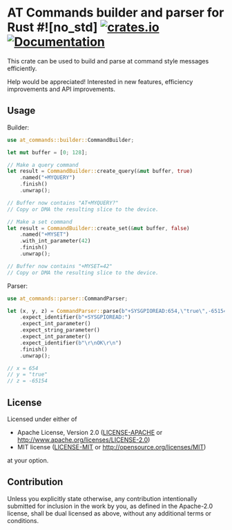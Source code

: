 # AT Commands builder and parser for Rust #![no_std] [![crates.io](https://img.shields.io/crates/v/at-commands.svg)](https://crates.io/crates/at-commands) [![Documentation](https://docs.rs/at-commands/badge.svg)](https://docs.rs/at-commands)

This crate can be used to build and parse at command style messages efficiently.

Help would be appreciated! Interested in new features, efficiency improvements and API improvements.

## Usage

Builder:
```rust
use at_commands::builder::CommandBuilder;

let mut buffer = [0; 128];

// Make a query command
let result = CommandBuilder::create_query(&mut buffer, true)
    .named("+MYQUERY")
    .finish()
    .unwrap();

// Buffer now contains "AT+MYQUERY?"
// Copy or DMA the resulting slice to the device.

// Make a set command
let result = CommandBuilder::create_set(&mut buffer, false)
    .named("+MYSET")
    .with_int_parameter(42)
    .finish()
    .unwrap();

// Buffer now contains "+MYSET=42"
// Copy or DMA the resulting slice to the device.
```

Parser:
```rust
use at_commands::parser::CommandParser;

let (x, y, z) = CommandParser::parse(b"+SYSGPIOREAD:654,\"true\",-65154\r\nOK\r\n")
    .expect_identifier(b"+SYSGPIOREAD:")
    .expect_int_parameter()
    .expect_string_parameter()
    .expect_int_parameter()
    .expect_identifier(b"\r\nOK\r\n")
    .finish() 
    .unwrap();

// x = 654
// y = "true"
// z = -65154
```


## License

Licensed under either of

 * Apache License, Version 2.0
   ([LICENSE-APACHE](LICENSE-APACHE) or http://www.apache.org/licenses/LICENSE-2.0)
 * MIT license
   ([LICENSE-MIT](LICENSE-MIT) or http://opensource.org/licenses/MIT)

at your option.

## Contribution

Unless you explicitly state otherwise, any contribution intentionally submitted
for inclusion in the work by you, as defined in the Apache-2.0 license, shall be
dual licensed as above, without any additional terms or conditions.